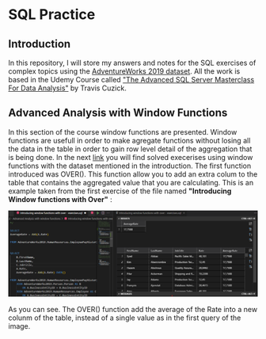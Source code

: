 # SQL Practice

## Introduction

In this repository, I will store my answers and notes for the SQL exercises of complex topics using the [AdventureWorks 2019 dataset](https://learn.microsoft.com/en-us/sql/samples/adventureworks-install-configure?view=sql-server-ver16&tabs=ssms). All the work is based in the Udemy Course called ["The Advanced SQL Server Masterclass For Data Analysis"](https://www.udemy.com/share/104Od23@rKxQZQyo2g23LNvR2QAnhd3j4gzS7NKmDhUg0J4EoTtFLc_kIgSy7fVvSmsusTuj5g==/) by Travis Cuzick.

## Advanced Analysis with Window Functions

In this section of the course window functions are presented. Window functions are usefull in order to make agregate functions without losing all the data in the table in order to gain row level detail of the aggregation that is being done.
In the next [link](https://github.com/mbbau/SQL_Practice/tree/main/Section%202%20-%20Advanced%20Analysis%20with%20window%20functions) you will find solved execerises using window functions with the dataset mentioned in the introduction.
The first function introduced was OVER(). This function allow you to add an extra colum to the table that contains the aggregated value that you are calculating. This is an example taken from the first exercise of the file named **"Introducing Window functions with Over"** :

![Example of using OVER](https://github.com/mbbau/SQL_Practice/blob/main/Images/Example%20of%20using%20OVER.png?raw=true)

As you can see. The OVER() function add the average of the Rate into a new colunm of the table, instead of a single value as in the first query of the image.





 

